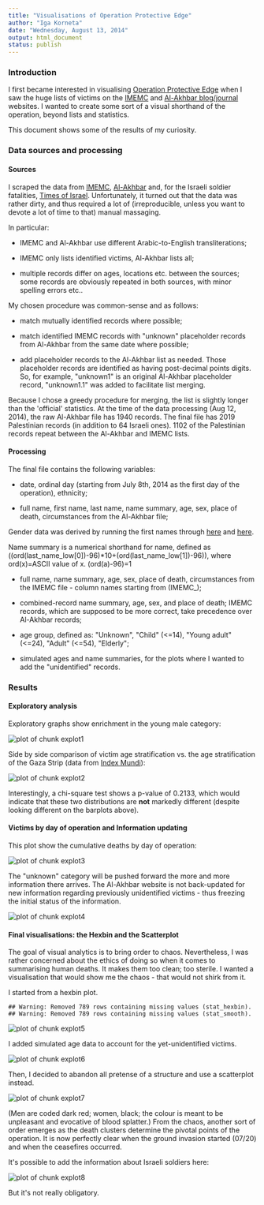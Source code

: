 ```yaml
---
title: "Visualisations of Operation Protective Edge"
author: "Iga Korneta"
date: "Wednesday, August 13, 2014"
output: html_document
status: publish
---
```

 
### Introduction
 
I first became interested in visualising [Operation Protective Edge](https://en.wikipedia.org/wiki/Operation_Protective_Edge) when I saw the huge lists of victims on the [IMEMC](http://www.imemc.org/article/68429) and [Al-Akhbar blog/journal](http://english.al-akhbar.com/node/20528) websites. I wanted to create some sort of a visual shorthand of the operation, beyond lists and statistics.
 
This document shows some of the results of my curiosity.
 
 
### Data sources and processing
 
#### Sources
 
I scraped the data from [IMEMC](http://www.imemc.org/article/68429), [Al-Akhbar](http://english.al-akhbar.com/node/20528) and, for the Israeli soldier fatalities, [Times of Israel](http://www.timesofisrael.com/fallen-idf-soldiers-in-operation-protective-edge/). Unfortunately, it turned out that the data was rather dirty, and thus required a lot of (irreproducible, unless you want to devote a lot of time to that) manual massaging. 
 
In particular:
 
* IMEMC and Al-Akhbar use different Arabic-to-English transliterations;
 
* IMEMC only lists identified victims, Al-Akhbar lists all;
 
* multiple records differ on ages, locations etc. between the sources; some records are obviously repeated in both sources, with minor spelling errors etc..
 
My chosen procedure was common-sense and as follows:
 
* match mutually identified records where possible;
 
* match identified IMEMC records with "unknown" placeholder records from Al-Akhbar from the same date where possible;
 
* add placeholder records to the Al-Akhbar list as needed. Those placeholder records are identified as having post-decimal points digits. So, for example, "unknown1" is an original Al-Akhbar placeholder record, "unknown1.1" was added to facilitate list merging.
 
Because I chose a greedy procedure for merging, the list is slightly longer than the 'official' statistics. At the time of the data processing (Aug 12, 2014), the raw Al-Akhbar file has 1940 records. The final file has 2019 Palestinian records (in addition to 64 Israeli ones). 1102 of the Palestinian records repeat between the Al-Akhbar and IMEMC lists.
 
#### Processing
 
The final file contains the following variables:
 
* date, ordinal day (starting from July 8th, 2014 as the first day of the operation), ethnicity;
 
* full name, first name, last name, name summary, age, sex, place of death, circumstances from the Al-Akhbar file;
 
Gender data was derived by running the first names through [here](http://www.indiachildnames.com/genderof.aspx) and [here](http://www.gpeters.com/names/baby-names.php).
 
Name summary is a numerical shorthand for name, defined as ((ord(last_name_low[0])-96)*10+(ord(last_name_low[1])-96)), where ord(x)=ASCII value of x. (ord(a)-96)=1
 
* full name, name summary, age, sex, place of death, circumstances from the IMEMC file - column names starting from (IMEMC_);
 
* combined-record name summary, age, sex, and place of death; IMEMC records, which are supposed to be more correct, take precedence over Al-Akhbar records;
 
* age group, defined as: "Unknown", "Child" (<=14), "Young adult" (<=24), "Adult" (<=54), "Elderly";
 
* simulated ages and name summaries, for the plots where I wanted to add the "unidentified" records.
 
 
### Results
 
#### Exploratory analysis
 
Exploratory graphs show enrichment in the young male category:
 
<img src="/images/figure/explot1.png" title="plot of chunk explot1" alt="plot of chunk explot1" style="display: block; margin: auto;" />
 
Side by side comparison of victim age stratification vs. the age stratification of the Gaza Strip (data from [Index Mundi](http://www.indexmundi.com/gaza_strip/demographics_profile.html)):
 
<img src="/images/figure/explot2.png" title="plot of chunk explot2" alt="plot of chunk explot2" style="display: block; margin: auto;" />
 
Interestingly, a chi-square test shows a p-value of 0.2133, which would indicate that these two distributions are **not** markedly different (despite looking different on the barplots above).
 
#### Victims by day of operation and Information updating
 
This plot show the cumulative deaths by day of operation:
 
<img src="/images/figure/explot3.png" title="plot of chunk explot3" alt="plot of chunk explot3" style="display: block; margin: auto;" />
 
The "unknown" category will be pushed forward the more and more information there arrives. The Al-Akhbar website is not back-updated for new information regarding previously unidentified victims - thus freezing the initial status of the information.
 
<img src="/images/figure/explot4.png" title="plot of chunk explot4" alt="plot of chunk explot4" style="display: block; margin: auto;" />
 
#### Final visualisations: the Hexbin and the Scatterplot
 
The goal of visual analytics is to bring order to chaos. Nevertheless, I was rather concerned about the ethics of doing so when it comes to summarising human deaths. It makes them too clean; too sterile. I wanted a visualisation that would show me the chaos - that would not shirk from it.
 
 
I started from a hexbin plot.
 

    ## Warning: Removed 789 rows containing missing values (stat_hexbin).
    ## Warning: Removed 789 rows containing missing values (stat_smooth).

<img src="/images/figure/explot5.png" title="plot of chunk explot5" alt="plot of chunk explot5" style="display: block; margin: auto;" />
 
I added simulated age data to account for the yet-unidentified victims.
 
<img src="/images/figure/explot6.png" title="plot of chunk explot6" alt="plot of chunk explot6" style="display: block; margin: auto;" />
 
Then, I decided to abandon all pretense of a structure and use a scatterplot instead.
 
<img src="/images/figure/explot7.png" title="plot of chunk explot7" alt="plot of chunk explot7" style="display: block; margin: auto;" />
 
(Men are coded dark red; women, black; the colour is meant to be unpleasant and evocative of blood splatter.) From the chaos, another sort of order emerges as the death clusters determine the pivotal points of the operation. It is now perfectly clear when the ground invasion started (07/20) and when the ceasefires occurred.
 
 
It's possible to add the information about Israeli soldiers here:
 
<img src="/images/figure/explot8.png" title="plot of chunk explot8" alt="plot of chunk explot8" style="display: block; margin: auto;" />
 
But it's not really obligatory.
